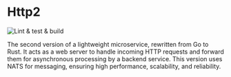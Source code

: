 # Http2

![Lint & test & build](https://github.com/stockwayup/http2/actions/workflows/main.yml/badge.svg)

The second version of a lightweight microservice, rewritten from Go to Rust.
It acts as a web server to handle incoming HTTP requests and forward them for asynchronous processing by a backend service.
This version uses NATS for messaging, ensuring high performance, scalability, and reliability.
